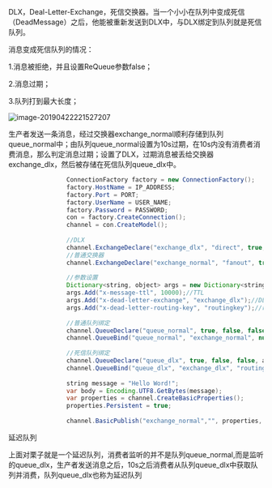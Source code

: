 DLX，Deal-Letter-Exchange，死信交换器。当一个小小在队列中变成死信（DeadMessage）之后，他能被重新发送到DLX中，与DLX绑定到队列就是死信队列。

消息变成死信队列的情况：

1.消息被拒绝，并且设置ReQueue参数false；

2.消息过期；

3.队列打到最大长度；

![image-20190422221527207](https://ws1.sinaimg.cn/large/006tNc79ly1g2brrx1fcwj318u0lg7f3.jpg)

生产者发送一条消息，经过交换器exchange_normal顺利存储到队列queue_normal中；由队列queue_normal设置为10s过期，在10s内没有消费者消费消息，那么判定消息过期；设置了DLX，过期消息被丢给交换器exchange_dlx，然后被存储在死信队列queue_dlx中。

```java
                ConnectionFactory factory = new ConnectionFactory();
                factory.HostName = IP_ADDRESS;
                factory.Port = PORT;
                factory.UserName = USER_NAME;
                factory.Password = PASSWORD;
                con = factory.CreateConnection();
                channel = con.CreateModel();
 
                //DLX
                channel.ExchangeDeclare("exchange_dlx", "direct", true, false, null);
                //普通交换器
                channel.ExchangeDeclare("exchange_normal", "fanout", true, false, null);
 
                //参数设置
                Dictionary<string, object> args = new Dictionary<string, object>();
                args.Add("x-message-ttl", 10000);//TTL
                args.Add("x-dead-letter-exchange", "exchange_dlx");//DLX
                args.Add("x-dead-letter-routing-key", "routingkey");//routingKey
 
                //普通队列绑定
                channel.QueueDeclare("queue_normal", true, false, false, args);
                channel.QueueBind("queue_normal", "exchange_normal", null);
 
                //死信队列绑定
                channel.QueueDeclare("queue_dlx", true, false, false, args);
                channel.QueueBind("queue_dlx", "exchange_dlx", "routingkey", null);
    
                string message = "Hello Word!";
                var body = Encoding.UTF8.GetBytes(message);
                var properties = channel.CreateBasicProperties();
                properties.Persistent = true;
 
                channel.BasicPublish("exchange_normal","", properties, body);
```

延迟队列

上面对栗子就是一个延迟队列，消费者监听的并不是队列queue_normal,而是监听的queue_dlx，生产者发送消息之后，10s之后消费者从队列queue_dlx中获取队列并消费，队列queue_dlx也称为延迟队列